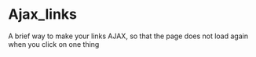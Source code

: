 # Ajax_links
A brief way to make your links AJAX, so that the page does not load again when you click on one thing
